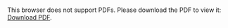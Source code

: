 <object data="https://github.com/Zexal0807/Prina-s-Solitary/progetto.pdf" type="application/pdf" width="700px" height="700px">
    <embed src="https://github.com/Zexal0807/Prina-s-Solitary/progetto.pdf">
        <p>This browser does not support PDFs. Please download the PDF to view it: <a href="https://github.com/Zexal0807/Prina-s-Solitary/progetto.pdf">Download PDF</a>.</p>
    </embed>
</object>
